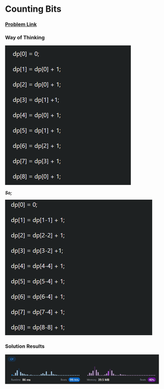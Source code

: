 # Counting Bits

### [Problem Link](https://leetcode.com/problems/counting-bits/)

### Way of Thinking
![img1](way-of-thinking1.png)  

***So;***  

![img1](way-of-thinking2.png)

### Solution Results

![results](results.png)